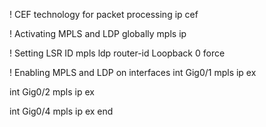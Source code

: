 ! CEF technology for packet processing
ip cef

! Activating MPLS and LDP globally
mpls ip

! Setting LSR ID
mpls ldp router-id Loopback 0 force 

! Enabling MPLS and LDP on interfaces
int Gig0/1
mpls ip
ex

int Gig0/2
mpls ip
ex

int Gig0/4
mpls ip
ex
end
